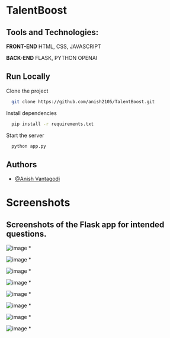 
# TalentBoost
<p align="center"
## Abstract:
**"TalentBoost"**  is a dynamic web application aimed at simplifying and optimizing the candidate evaluation process during recruitment. Leveraging the power of modern web technologies, this application allows candidates to submit their resumes for evaluation against predefined suitability criteria. Recruiters can  review and assess these submissions, receiving instant feedback on each candidate's qualifications, skills, and experience. The application not only automates the assessment process but also facilitates efficient communication with candidates, notifying them of their evaluation outcomes. Built with a user-friendly interface and incorporating advanced natural language processing techniques, TalentBoost represents a significant advancement in modern talent acquisition, promoting speed, efficiency, and objectivity in candidate selection. With the ability to scale, adapt, and integrate with other recruitment systems, TalentBoost promises to revolutionize the way organizations identify and engage top talent.
</p>

## Tools and Technologies:
**FRONT-END** HTML, CSS, JAVASCRIPT

**BACK-END**  FLASK, PYTHON OPENAI


## Run Locally

Clone the project

```bash
  git clone https://github.com/anish2105/TalentBoost.git
```

Install dependencies

```bash
  pip install -r requirements.txt
```

Start the server

```bash
  python app.py
```


## Authors

- [@Anish Vantagodi](https://www.github.com/anish2105)


# Screenshots

## Screenshots of the Flask app for intended questions.

![image](https://github.com/anish2105/TalentBoost/assets/88924201/cb378ac6-4eae-4fb7-a47a-f0ab23d973e3)
*  

![image](https://github.com/anish2105/TalentBoost/assets/88924201/5efe3d57-b505-4638-be6f-f4bcffdd16a4)
*

![image](https://github.com/anish2105/TalentBoost/assets/88924201/56038b7e-b410-41b4-b7b7-5428c20afef4)
*

![image](https://github.com/anish2105/TalentBoost/assets/88924201/e207e948-ac9c-494d-8441-ff6a10801743)
*

![image](https://github.com/anish2105/TalentBoost/assets/88924201/b93fe165-6ecf-46e5-b6a8-68b4989e6a0c)
*

![image](https://github.com/anish2105/TalentBoost/assets/88924201/e6a1ea7c-8bc7-44e6-8020-46f4906a5ee8)
*

![image](https://github.com/anish2105/TalentBoost/assets/88924201/7a1fd61b-4af3-424b-83c3-783dfa8230cd)
*

![image](https://github.com/anish2105/TalentBoost/assets/88924201/adb72337-3d87-4e53-89e6-591866220a1f)
*

